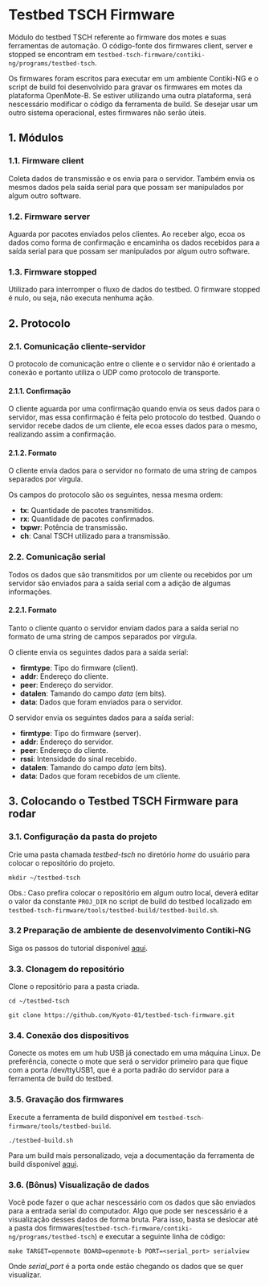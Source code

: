 # Testbed TSCH Firmware

Módulo do testbed TSCH referente ao firmware dos motes e suas ferramentas de automação.
O código-fonte dos firmwares client, server e stopped se encontram em ```testbed-tsch-firmware/contiki-ng/programs/testbed-tsch```.

Os firmwares foram escritos para executar em um ambiente Contiki-NG e o script de build foi desenvolvido para gravar os firmwares em motes da plataforma OpenMote-B. Se estiver utilizando uma outra plataforma, será nescessário modificar o código da ferramenta de build. Se desejar usar um outro sistema operacional, estes firmwares não serão úteis.

## 1. Módulos

### 1.1. Firmware client

Coleta dados de transmissão e os envia para o servidor. Também envia os mesmos dados pela saída serial para que possam ser manipulados por algum outro software.

### 1.2. Firmware server

Aguarda por pacotes enviados pelos clientes. Ao receber algo, ecoa os dados como forma de confirmação e encaminha os dados recebidos para a saída serial para que possam ser manipulados por algum outro software.

### 1.3. Firmware stopped

Utilizado para interromper o fluxo de dados do testbed. O firmware stopped é nulo, ou seja, não executa nenhuma ação.

## 2. Protocolo 

### 2.1. Comunicação cliente-servidor

O protocolo de comunicação entre o cliente e o servidor não é orientado a conexão e portanto utiliza o UDP como protocolo de transporte. 

#### 2.1.1. Confirmação
O cliente aguarda por uma confirmação quando envia os seus dados para o servidor, mas essa confirmação é feita pelo protocolo do testbed. Quando o servidor recebe dados de um cliente, ele ecoa esses dados para o mesmo, realizando assim a confirmação.

#### 2.1.2. Formato
O cliente envia dados para o servidor no formato de uma string de campos separados por vírgula.

Os campos do protocolo são os seguintes, nessa mesma ordem:

* **tx**: Quantidade de pacotes transmitidos.
* **rx**: Quantidade de pacotes confirmados.
* **txpwr**: Potência de transmissão.
* **ch**: Canal TSCH utilizado para a transmissão.

### 2.2. Comunicação serial

Todos os dados que são transmitidos por um cliente ou recebidos por um servidor são enviados para a saída serial com a adição de algumas informações.

#### 2.2.1. Formato
Tanto o cliente quanto o servidor enviam dados para a saída serial no formato de uma string de campos separados por vírgula.

O cliente envia os seguintes dados para a saída serial:

* **firmtype**: Tipo do firmware (client).
* **addr**: Endereço do cliente.
* **peer**: Endereço do servidor.
* **datalen**: Tamando do campo *data* (em bits).
* **data**: Dados que foram enviados para o servidor.

O servidor envia os seguintes dados para a saída serial:

* **firmtype**: Tipo do firmware (server).
* **addr**: Endereço do servidor.
* **peer**: Endereço do cliente.
* **rssi**: Intensidade do sinal recebido.
* **datalen**: Tamando do campo *data* (em bits).
* **data**: Dados que foram recebidos de um cliente.

## 3. Colocando o Testbed TSCH Firmware para rodar

### 3.1. Configuração da pasta do projeto 

Crie uma pasta chamada *testbed-tsch* no diretório *home* do usuário para colocar o repositório do projeto.

```
mkdir ~/testbed-tsch
```

Obs.: Caso prefira colocar o repositório em algum outro local, deverá editar o valor da constante ```PROJ_DIR``` no script de build do testbed localizado em ```testbed-tsch-firmware/tools/testbed-build/testbed-build.sh```.

### 3.2 Preparação de ambiente de desenvolvimento Contiki-NG

Siga os passos do tutorial disponível [aqui](doc/contiki-ng/setup-contiki-ng.md).

### 3.3. Clonagem do repositório 

Clone o repositório para a pasta criada.

```
cd ~/testbed-tsch
```

```
git clone https://github.com/Kyoto-01/testbed-tsch-firmware.git
```

### 3.4. Conexão dos dispositivos 

Conecte os motes em um hub USB já conectado em uma máquina Linux. De preferência, conecte o mote que será o servidor primeiro para que fique com a porta /dev/ttyUSB1, que é a porta padrão do servidor para a ferramenta de build do testbed.

### 3.5. Gravação dos firmwares

Execute a ferramenta de build disponível em ```testbed-tsch-firmware/tools/testbed-build```.

```
./testbed-build.sh
```
Para um build mais personalizado, veja a documentação da ferramenta de build disponível [aqui](tools/testbed-build/README.md).

### 3.6. (Bônus) Visualização de dados 

Você pode fazer o que achar nescessário com os dados que são enviados para a entrada serial do computador. Algo que pode ser nescessário é a visualização desses dados de forma bruta. Para isso, basta se deslocar até a pasta dos firmwares(```testbed-tsch-firmware/contiki-ng/programs/testbed-tsch```) e executar a seguinte linha de código:

```
make TARGET=openmote BOARD=openmote-b PORT=<serial_port> serialview
```
Onde *serial_port* é a porta onde estão chegando os dados que se quer visualizar.